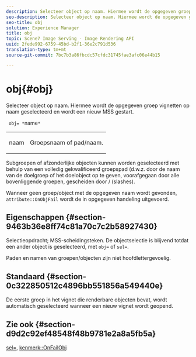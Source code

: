 ```yaml
---
description: Selecteer object op naam. Hiermee wordt de opgegeven groep vignetten op naam geselecteerd en wordt een nieuw MSS gestart.
seo-description: Selecteer object op naam. Hiermee wordt de opgegeven groep vignetten op naam geselecteerd en wordt een nieuw MSS gestart.
seo-title: obj
solution: Experience Manager
title: obj
topic: Scene7 Image Serving - Image Rendering API
uuid: 2fede992-6759-45bd-b2f1-36e2c791d536
translation-type: tm+mt
source-git-commit: 7bc7b3a86fbcdc57cfdc31745fae3afc06e44b15

---
```



# obj{#obj}

Selecteer object op naam. Hiermee wordt de opgegeven groep vignetten op naam geselecteerd en wordt een nieuw MSS gestart.

` obj= *`name`*`

<table id="simpletable_6E0DA6CBCDCF4CDDAFA5A4C38E0D5FC5"> 
 <tr class="strow"> 
  <td class="stentry"> <p> <span class="codeph"> <span class="varname"> naam </span></span> </p> </td> 
  <td class="stentry"> <p>Groepsnaam of pad/naam. </p> </td> 
 </tr> 
</table>

Subgroepen of afzonderlijke objecten kunnen worden geselecteerd met behulp van een volledig gekwalificeerd groepspad (d.w.z. door de naam van de doelgroep of het doelobject op te geven, voorafgegaan door alle bovenliggende groepen, gescheiden door / (slashes).

Wanneer geen groep/object met de opgegeven naam wordt gevonden, `attribute::OnObjFail` wordt de in opgegeven handeling uitgevoerd.

## Eigenschappen {#section-9463b36e8ff74c81a70c7c2b58927430}

Selectieopdracht; MSS-scheidingsteken. De objectselectie is blijvend totdat een ander object is geselecteerd, met `obj=` of `sel=`.

Paden en namen van groepen/objecten zijn niet hoofdlettergevoelig.

## Standaard {#section-0c322850512c4896bb551856a549440e}

De eerste groep in het vignet die renderbare objecten bevat, wordt automatisch geselecteerd wanneer een nieuw vignet wordt geopend.

## Zie ook {#section-d9d2c92ef48548f48b9781e2a8a5fb5a}

[sel=](../../../../../ir-api/http-protocol/image-rendering-api-ref/c-ir-http-protocol-ref/c-ir-http-protocol-command-reference/r-ir-sel.md#reference-01322c58d414481385c29fcdd27a090b), [kenmerk::OnFailObj](../../../../../ir-api/material-cat/image-rendering-api-ref/c-ir-material-catalog/c-ir-attributes-reference/r-ir-onfailobj.md#reference-4c6ba90418e84da5831f8573bbbf2c8d)
